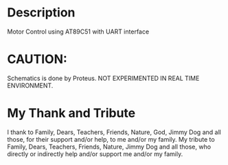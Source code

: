 Description
===========
Motor Control using AT89C51 with UART interface

CAUTION:
=========
Schematics is done by Proteus. NOT EXPERIMENTED IN REAL TIME ENVIRONMENT.  

My Thank and Tribute
====================
I thank to Family, Dears, Teachers, Friends, Nature, God, Jimmy Dog and all those, for their support and/or help, to me and/or my family. My tribute to Family, Dears, Teachers, Friends, Nature, Jimmy Dog and all those, who directly or indirectly help and/or support me and/or my family. 

